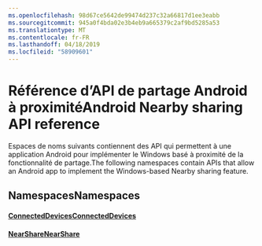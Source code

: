 ```yaml
---
ms.openlocfilehash: 98d67ce5642de99474d237c32a66817d1ee3eabb
ms.sourcegitcommit: 945a0f4bda02e3b4eb9a665379c2af9bd5285a53
ms.translationtype: MT
ms.contentlocale: fr-FR
ms.lasthandoff: 04/18/2019
ms.locfileid: "58909601"
---
```

# <a name="android-nearby-sharing-api-reference"></a><span data-ttu-id="8b621-101">Référence d’API de partage Android à proximité</span><span class="sxs-lookup"><span data-stu-id="8b621-101">Android Nearby sharing API reference</span></span>

<span data-ttu-id="8b621-102">Espaces de noms suivants contiennent des API qui permettent à une application Android pour implémenter le Windows basé à proximité de la fonctionnalité de partage.</span><span class="sxs-lookup"><span data-stu-id="8b621-102">The following namespaces contain APIs that allow an Android app to implement the Windows-based Nearby sharing feature.</span></span>

## <a name="namespaces"></a><span data-ttu-id="8b621-103">Namespaces</span><span class="sxs-lookup"><span data-stu-id="8b621-103">Namespaces</span></span>

#### <a name="connecteddeviceshttpsdocsmicrosoftcomjavaapicommicrosoftconnecteddevices"></a>[<span data-ttu-id="8b621-104">ConnectedDevices</span><span class="sxs-lookup"><span data-stu-id="8b621-104">ConnectedDevices</span></span>](https://docs.microsoft.com/java/api/com.microsoft.connecteddevices)
#### <a name="nearsharehttpsdocsmicrosoftcomjavaapicommicrosoftconnecteddevicesremotesystemscommandingnearshare"></a>[<span data-ttu-id="8b621-105">NearShare</span><span class="sxs-lookup"><span data-stu-id="8b621-105">NearShare</span></span>](https://docs.microsoft.com/java/api/com.microsoft.connecteddevices.remotesystems.commanding.nearshare)